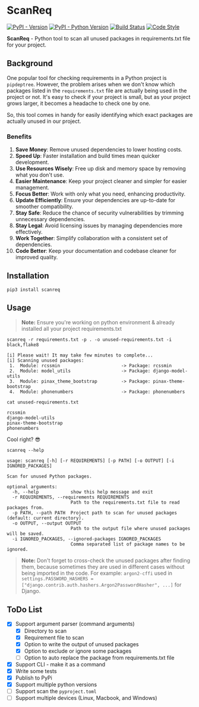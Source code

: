 # ScanReq

[![PyPI - Version](https://img.shields.io/pypi/v/scanreq.svg)](https://pypi.org/project/scanreq)
[![PyPI - Python Version](https://img.shields.io/pypi/pyversions/scanreq.svg)](https://pypi.org/project/scanreq)
[![Build Status](https://img.shields.io/github/actions/workflow/status/agusmakmun/scan-unused-requirements/run-tests.yml?branch=master)](https://github.com/agusmakmun/scan-unused-requirements/actions/workflows/run-tests.yml)
[![Code Style](https://img.shields.io/badge/code%20style-black-000000.svg)](https://github.com/psf/black)

**ScanReq** - Python tool to scan all unused packages in requirements.txt file for your project.

## Background

One popular tool for checking requirements in a Python project is `pipdeptree`. However, the problem arises when we don't know which packages listed in the `requirements.txt` file are actually being used in the project or not. It's easy to check if your project is small, but as your project grows larger, it becomes a headache to check one by one.

So, this tool comes in handy for easily identifying which exact packages are actually unused in our project.

### Benefits

1. **Save Money**: Remove unused dependencies to lower hosting costs.
2. **Speed Up**: Faster installation and build times mean quicker development.
3. **Use Resources Wisely**: Free up disk and memory space by removing what you don't use.
4. **Easier Maintenance**: Keep your project cleaner and simpler for easier management.
5. **Focus Better**: Work with only what you need, enhancing productivity.
6. **Update Efficiently**: Ensure your dependencies are up-to-date for smoother compatibility.
7. **Stay Safe**: Reduce the chance of security vulnerabilities by trimming unnecessary dependencies.
8. **Stay Legal**: Avoid licensing issues by managing dependencies more effectively.
9. **Work Together**: Simplify collaboration with a consistent set of dependencies.
10. **Code Better**: Keep your documentation and codebase cleaner for improved quality.


## Installation


```console
pip3 install scanreq
```


## Usage

> **Note:** Ensure you're working on python environment & already installed all your project requirements.txt

```console
scanreq -r requirements.txt -p . -o unused-requirements.txt -i black,flake8
```

```
[i] Please wait! It may take few minutes to complete...
[i] Scanning unused packages:
 1.  Module: rcssmin                       -> Package: rcssmin
 2.  Module: model_utils                   -> Package: django-model-utils
 3.  Module: pinax_theme_bootstrap         -> Package: pinax-theme-bootstrap
 4.  Module: phonenumbers                  -> Package: phonenumbers
```

```console
cat unused-requirements.txt
```

```
rcssmin
django-model-utils
pinax-theme-bootstrap
phonenumbers
```

Cool right? 😎

```console
scanreq --help
```

```
usage: scanreq [-h] [-r REQUIREMENTS] [-p PATH] [-o OUTPUT] [-i IGNORED_PACKAGES]

Scan for unused Python packages.

optional arguments:
  -h, --help            show this help message and exit
  -r REQUIREMENTS, --requirements REQUIREMENTS
                        Path to the requirements.txt file to read packages from.
  -p PATH, --path PATH  Project path to scan for unused packages (default: current directory).
  -o OUTPUT, --output OUTPUT
                        Path to the output file where unused packages will be saved.
  -i IGNORED_PACKAGES, --ignored-packages IGNORED_PACKAGES
                        Comma separated list of package names to be ignored.
```

> **Note:** Don't forget to cross-check the unused packages after finding them,
> because sometimes they are used in different cases without being imported in the code.
> For example: `argon2-cffi` used in `settings.PASSWORD_HASHERS = ["django.contrib.auth.hashers.Argon2PasswordHasher", ...]` for Django.


## ToDo List

- [x] Support argument parser (command arguments)
   - [x] Directory to scan
   - [x] Requirement file to scan
   - [x] Option to write the output of unused packages
   - [x] Option to exclude or ignore some packages
   - [ ] Option to auto replace the package from requirements.txt file
- [x] Support CLI - make it as a command
- [x] Write some tests
- [x] Publish to PyPi
- [x] Support multiple python versions
- [ ] Support scan the `pyproject.toml`
- [ ] Support multiple devices (Linux, Macbook, and Windows)
